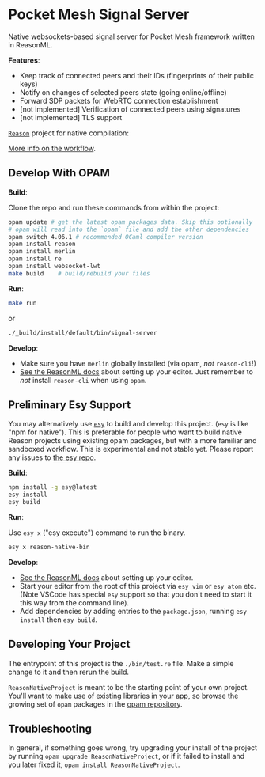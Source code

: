 # Pocket Mesh Signal Server

Native websockets-based signal server for Pocket Mesh framework written in ReasonML.

**Features**:

- Keep track of connected peers and their IDs (fingerprints of their public keys)
- Notify on changes of selected peers state (going online/offline)
- Forward SDP packets for WebRTC connection establishment
- [not implemented] Verification of connected peers using signatures
- [not implemented] TLS support

[`Reason`](http://reasonml.github.io/) project for native compilation:

[More info on the workflow](https://reasonml.github.io/guide/native).

## Develop With OPAM

**Build**:

Clone the repo and run these commands from within the project:

```sh
opam update # get the latest opam packages data. Skip this optionally
# opam will read into the `opam` file and add the other dependencies
opam switch 4.06.1 # recommended OCaml compiler version
opam install reason
opam install merlin
opam install re
opam install websocket-lwt
make build    # build/rebuild your files
```

**Run**:

```sh
make run
```

or

```sh
./_build/install/default/bin/signal-server
```

**Develop**:

- Make sure you have `merlin` globally installed (via opam, _not_
  `reason-cli`!)
- [See the ReasonML
  docs](https://reasonml.github.io/docs/en/editor-plugins.html) about setting
  up your editor. Just remember to _not_ install `reason-cli` when using
  `opam`.

## Preliminary Esy Support

You may alternatively use [`esy`](http://esy.sh/) to build and develop this
project. (`esy` is like "npm for native"). This is preferable for people who
want to build native Reason projects using existing opam packages, but with a
more familiar and sandboxed workflow. This is experimental and not stable yet.
Please report any issues to [the esy repo](https://github.com/esy/esy).

**Build**:

```sh
npm install -g esy@latest
esy install
esy build
```

**Run**:

Use `esy x` ("esy execute") command to run the binary.

```sh
esy x reason-native-bin
```

**Develop**:

- [See the ReasonML
  docs](https://reasonml.github.io/docs/en/editor-plugins.html) about setting
  up your editor.
- Start your editor from the root of this project via `esy vim` or `esy atom`
  etc. (Note VSCode has special `esy` support so that you don't need to start
  it this way from the command line).
- Add dependencies by adding entries to the `package.json`, running `esy install` then `esy build`.

## Developing Your Project

The entrypoint of this project is the `./bin/test.re` file. Make a simple
change to it and then rerun the build.

`ReasonNativeProject` is meant to be the starting point of your own project. You'll
want to make use of existing libraries in your app, so browse the growing set
of `opam` packages in the [opam repository](http://opam.ocaml.org/packages/).

## Troubleshooting

In general, if something goes wrong, try upgrading your install of the project
by running `opam upgrade ReasonNativeProject`, or if it failed to install and you
later fixed it, `opam install ReasonNativeProject`.
